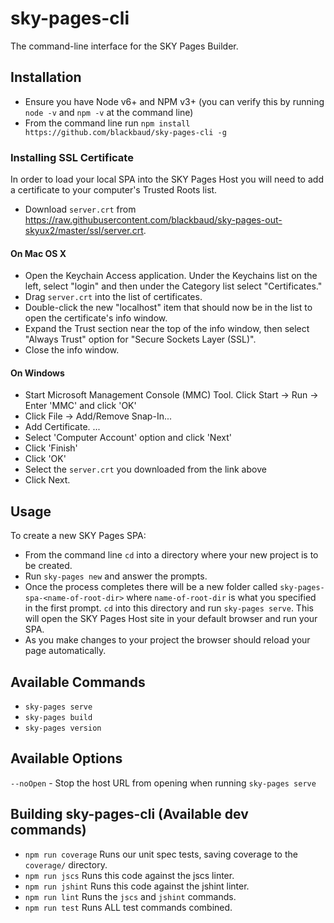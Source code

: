 # sky-pages-cli
The command-line interface for the SKY Pages Builder.

## Installation

- Ensure you have Node v6+ and NPM v3+ (you can verify this by running `node -v` and `npm -v` at the command line)
- From the command line run `npm install https://github.com/blackbaud/sky-pages-cli -g`

### Installing SSL Certificate
In order to load your local SPA into the SKY Pages Host you will need to add a certificate to your computer's Trusted Roots list.

- Download `server.crt` from https://raw.githubusercontent.com/blackbaud/sky-pages-out-skyux2/master/ssl/server.crt.

#### On Mac OS X

- Open the Keychain Access application.  Under the Keychains list on the left, select "login" and then under the Category list select "Certificates."
- Drag `server.crt` into the list of certificates.
- Double-click the new "localhost" item that should now be in the list to open the certificate's info window.
- Expand the Trust section near the top of the info window, then select "Always Trust" option for "Secure Sockets Layer (SSL)".
- Close the info window.

#### On Windows

- Start Microsoft Management Console (MMC) Tool. Click Start -> Run -> Enter 'MMC' and click 'OK'
- Click File -> Add/Remove Snap-In...
- Add Certificate. ...
- Select 'Computer Account' option and click 'Next'
- Click 'Finish'
- Click 'OK'
- Select the `server.crt` you downloaded from the link above
- Click Next.

## Usage

To create a new SKY Pages SPA:

- From the command line `cd` into a directory where your new project is to be created.
- Run `sky-pages new` and answer the prompts.
- Once the process completes there will be a new folder called `sky-pages-spa-<name-of-root-dir>` where `name-of-root-dir` is what you specified in the first prompt.  `cd` into this directory and run `sky-pages serve`.  This will open the SKY Pages Host site in your default browser and run your SPA.
- As you make changes to your project the browser should reload your page automatically.

## Available Commands

- `sky-pages serve`
- `sky-pages build`
- `sky-pages version`

## Available Options

`--noOpen` - Stop the host URL from opening when running `sky-pages serve`

## Building sky-pages-cli (Available dev commands)

- `npm run coverage` Runs our unit spec tests, saving coverage to the `coverage/` directory.
- `npm run jscs`  Runs this code against the jscs linter.
- `npm run jshint` Runs this code against the jshint linter.
- `npm run lint` Runs the `jscs` and `jshint` commands.
- `npm run test` Runs ALL test commands combined.
